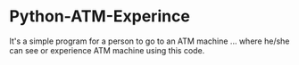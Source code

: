 # Python-ATM-Experince
It's a simple program for a person to go to an ATM machine ... where he/she can see or experience ATM machine using this code.
